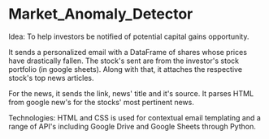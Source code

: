 # Market_Anomaly_Detector

Idea: To help investors be notified of potential capital gains opportunity. 

It sends a personalized email with a DataFrame of shares whose prices have drastically fallen. The stock's sent are from the investor's stock portfolio (in google sheets). Along with that, it 
attaches the respective stock's top news articles.

For the news, it sends the link, news' title and it's source. It parses HTML from google new's for the stocks' most pertinent news.

Technologies: HTML and CSS is used for contextual email templating and a range of API's including Google Drive and Google Sheets through
Python. 
